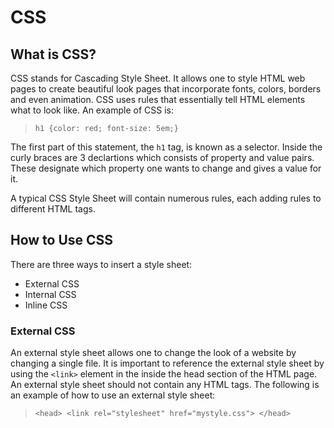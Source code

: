 # CSS

## What is CSS?

CSS stands for Cascading Style Sheet. It allows one to style HTML web pages to create beautiful look pages that incorporate fonts, colors, borders and even animation. CSS uses rules that essentially tell HTML elements what to look like. An example of CSS is:

> `h1 {color: red; font-size: 5em;}`

The first part of this statement, the `h1` tag, is known as a selector. Inside the curly braces are 3 declartions which consists of property and value pairs. These designate which property one wants to change and gives a value for it.

A typical CSS Style Sheet will contain numerous rules, each adding rules to different HTML tags.

## How to Use CSS

There are three ways to insert a style sheet:

* External CSS
* Internal CSS
* Inline CSS

### External CSS

An external style sheet allows one to change the look of a website by changing a single file. It is important to reference the external style sheet by using the `<link>` element in the inside the head section of the HTML page. An external style sheet should not contain any HTML tags. The following is an example of how to use an external style sheet:

> `<head> <link rel="stylesheet" href="mystyle.css"> </head>`

